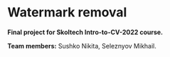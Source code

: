# Watermark removal

**Final project for Skoltech Intro-to-CV-2022 course.**

**Team members:** Sushko Nikita, Seleznyov Mikhail.
